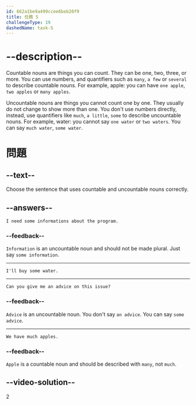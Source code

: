 ```yaml
---
id: 662a1be9a499ccee6beb20f9
title: 任務 5
challengeType: 19
dashedName: task-5
---
```


# --description--

Countable nouns are things you can count. They can be one, two, three, or more. You can use numbers, and quantifiers such as `many`, `a few` or `several` to describe countable nouns. For example, apple: you can have `one apple`, `two apples` or `many apples`.

Uncountable nouns are things you cannot count one by one. They usually do not change to show more than one. You don't use numbers directly, instead, use quantifiers like `much`, `a little`, `some` to describe uncountable nouns. For example, water: you cannot say `one water` or `two waters`. You can say `much water`, `some water`.

# 問題

## --text--

Choose the sentence that uses countable and uncountable nouns correctly.

## --answers--

`I need some informations about the program.`

### --feedback--

`Information` is an uncountable noun and should not be made plural. Just say `some information`.

---

`I'll buy some water.`

---

`Can you give me an advice on this issue?`

### --feedback--

`Advice` is an uncountable noun. You don't say `an advice`. You can say `some advice`.

---

`We have much apples.`

### --feedback--

`Apple` is a countable noun and should be described with `many`, not `much`.

## --video-solution--

2

